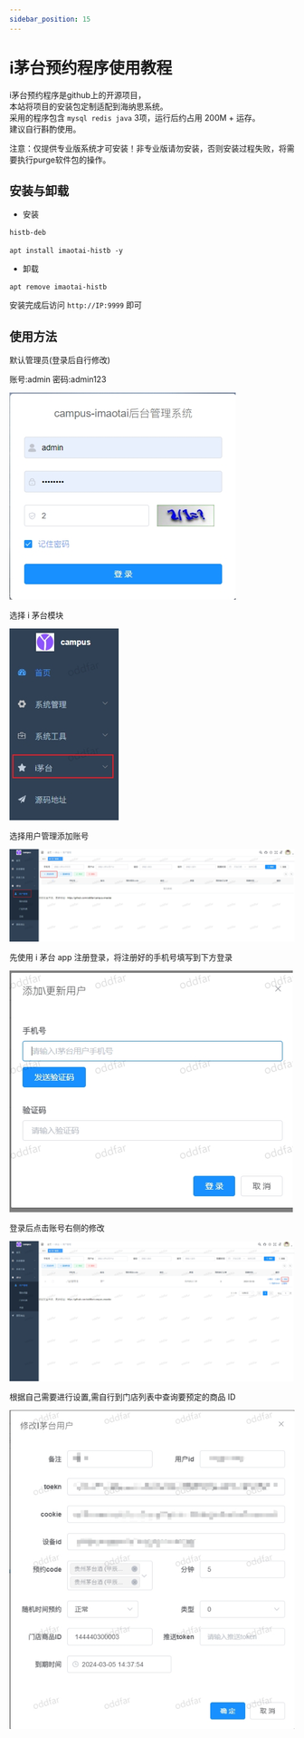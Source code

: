 ```yaml
---
sidebar_position: 15
---
```


# i茅台预约程序使用教程

i茅台预约程序是github上的开源项目，  
本站将项目的安装包定制适配到海纳思系统。  
采用的程序包含 `mysql redis java` 3项，运行后约占用 200M + 运存。  
建议自行斟酌使用。  

注意：仅提供专业版系统才可安装！非专业版请勿安装，否则安装过程失败，将需要执行purge软件包的操作。  


## 安装与卸载

- 安装

```shell
histb-deb

apt install imaotai-histb -y
```
- 卸载

```shell
apt remove imaotai-histb
```

安装完成后访问 `http://IP:9999` 即可

## 使用方法

默认管理员(登录后自行修改)

账号:admin 密码:admin123

![](./img/imaotai1.jpg)

选择 i 茅台模块

![](./img/imaotai2.jpg)

选择用户管理添加账号

![](./img/imaotai3.jpg)

先使用 i 茅台 app 注册登录，将注册好的手机号填写到下方登录

![](./img/imaotai4.jpg)

登录后点击账号右侧的修改

![](./img/imaotai5.jpg)

根据自己需要进行设置,需自行到门店列表中查询要预定的商品 ID

![](./img/imaotai6.jpg)
